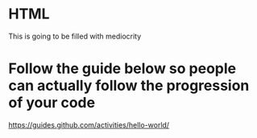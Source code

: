 # HTML

This is going to be filled with mediocrity

# Follow the guide below so people can actually follow the progression of your code

https://guides.github.com/activities/hello-world/
